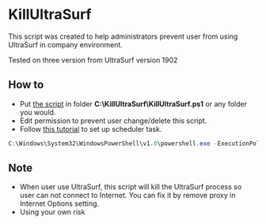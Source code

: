 # KillUltraSurf

This script was created to help administrators prevent user from using UltraSurf in company environment.

Tested on three version from UltraSurf version 1902

## How to

* Put [the script](/check_process.ps1) in folder **C:\\KillUltraSurf\\KillUltraSurf.ps1** or any folder you would.
* Edit permission to prevent user change/delete this script.
* Follow [this tutorial](https://community.spiceworks.com/how_to/17736-run-powershell-scripts-from-task-scheduler) to set up scheduler task.


```powershell
C:\Windows\System32\WindowsPowerShell\v1.0\powershell.exe -ExecutionPolicy Bypass -File "C:\\KillUltraSurf\\KillUltraSurf.ps1" -NoProfile -Noninteractive
```

## Note

* When user use UltraSurf, this script will kill the UltraSurf process so user can not connect to Internet. You can fix it by remove proxy in Internet Options setting.
* Using your own risk
